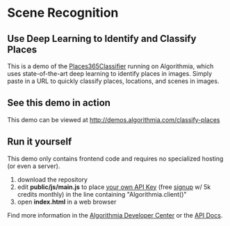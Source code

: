 # Scene Recognition

## Use Deep Learning to Identify and Classify Places

This is a demo of the [Places365Classifier](https://algorithmia.com/algorithms/deeplearning/Places365Classifier) running on Algorithmia, which uses state-of-the-art deep learning to identify places in images.  Simply paste in a URL to quickly classify places, locations, and scenes in images.

## See this demo in action

This demo can be viewed at http://demos.algorithmia.com/classify-places

## Run it yourself

This demo only contains frontend code and requires no specialized hosting (or even a server).
1. download the repository
2. edit **public/js/main.js** to place [your own API Key](https://algorithmia.com/user#credentials) (free [signup](https://algorithmia.com/?invite=ghsamples) w/ 5k credits monthly) in the line containing "Algorithmia.client()"
3. open **index.html** in a web browser

Find more information in the [Algorithmia Developer Center](http://developers.algorithmia.com) or the [API Docs](http://docs.algorithmia.com/).
